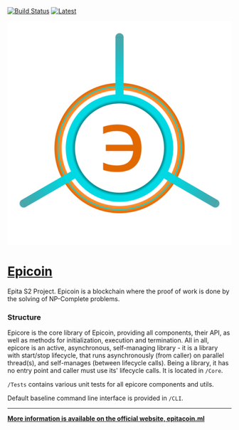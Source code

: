 [![Build Status](https://travis-ci.org/Fundamentally-Uncentralizable-Cookies/Epicoin.svg)](https://travis-ci.org/Fundamentally-Uncentralizable-Cookies/Epicoin) [![Latest](http://github-release-version.herokuapp.com/github/Fundamentally-Uncentralizable-Cookies/Epicoin/release.svg?style=flat)](https://github.com/Fundamentally-Uncentralizable-Cookies/Epicoin/releases/latest)

[![Logo](LOGO.png)](https://epitacoin.ml)
# [Epicoin](https://epitacoin.ml)
Epita S2 Project. Epicoin is a blockchain where the proof of work is done by the solving of NP-Complete problems.

### Structure
Epicore is the core library of Epicoin, providing all components, their API, as well as methods for initialization, execution and termination. All in all, epicore is an active, asynchronous, self-managing library - it is a library with start/stop lifecycle, that runs asynchronously (from caller) on parallel thread(s), and self-manages (between lifecycle calls). Being a library, it has no entry point and caller must use its' lifecycle calls. It is located in `/Core`.

`/Tests` contains various unit tests for all epicore components and utils.

Default baseline command line interface is provided in `/CLI`.

---
**[More information is available on the official website, epitacoin.ml](https://epitacoin.ml)**